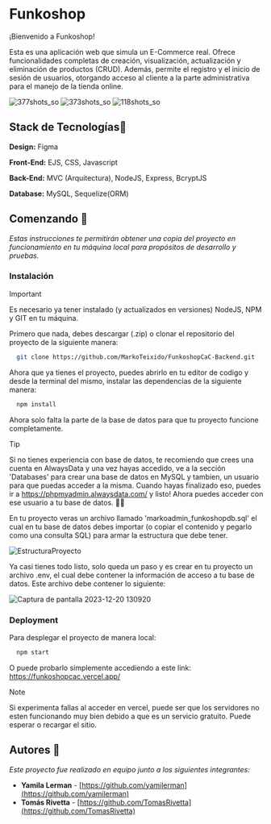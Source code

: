 
# Funkoshop

¡Bienvenido a Funkoshop! 

Esta es una aplicación web que simula un E-Commerce real. Ofrece funcionalidades completas de creación, visualización, actualización y eliminación de productos (CRUD). Además, permite el registro y el inicio de sesión de usuarios, otorgando acceso al cliente a la parte administrativa para el manejo de la tienda online.

![377shots_so](https://github.com/MarkoTeixido/FunkoshopCaC-Backend/assets/89801822/d0f4e578-46e3-47e7-a9dc-1922f162e6e4)
![373shots_so](https://github.com/MarkoTeixido/FunkoshopCaC-Backend/assets/89801822/5ec3d463-f93c-413f-88e0-4f2decc3a982)
![118shots_so](https://github.com/MarkoTeixido/FunkoshopCaC-Backend/assets/89801822/8a8ec40a-8bc6-4a6e-96ca-d051ea5d5c15)


## Stack de Tecnologías🎇

**Design:** Figma

**Front-End:** EJS, CSS, Javascript

**Back-End:** MVC (Arquitectura), NodeJS, Express, BcryptJS 

**Database:** MySQL, Sequelize(ORM)

## Comenzando 🚀

_Estas instrucciones te permitirán obtener una copia del proyecto en funcionamiento en tu máquina local para propósitos de desarrollo y pruebas._

### Instalación

> [!IMPORTANT]
> Es necesario ya tener instalado (y actualizados en versiones) NodeJS, NPM y GIT en tu máquina.

Primero que nada, debes descargar (.zip) o clonar el repositorio del proyecto de la siguiente manera:

```bash
  git clone https://github.com/MarkoTeixido/FunkoshopCaC-Backend.git
```
Ahora que ya tienes el proyecto, puedes abrirlo en tu editor de codigo y desde la terminal del mismo, instalar las dependencias de la siguiente manera:

```bash
  npm install
```
Ahora solo falta la parte de la base de datos para que tu proyecto funcione completamente.
> [!TIP]
> Si no tienes experiencia con base de datos, te recomiendo que crees una cuenta en AlwaysData y una vez hayas accedido, ve a la sección 'Databases' para crear una base de datos en MySQL y tambien, un usuario para que puedas acceder a la misma. Cuando hayas finalizado eso, puedes ir a https://phpmyadmin.alwaysdata.com/ y listo! Ahora puedes acceder con ese usuario a tu base de datos. 💪💪

En tu proyecto veras un archivo llamado 'markoadmin_funkoshopdb.sql' el cual en tu base de datos debes importar (o copiar el contenido y pegarlo como una consulta SQL) para armar la estructura que debe tener.

![EstructuraProyecto](https://github.com/MarkoTeixido/FunkoshopCaC-Backend/assets/89801822/512451b8-a56f-44be-b688-aaadd8eef786)


Ya casi tienes todo listo, solo queda un paso y es crear en tu proyecto un archivo .env, el cual debe contener la información de acceso a tu base de datos. Este archivo debe contener lo siguiente:

![Captura de pantalla 2023-12-20 130920](https://github.com/MarkoTeixido/FunkoshopCaC-Backend/assets/89801822/3eb390b0-0c7d-4fbd-9f6d-8ab300d36f48)


### Deployment

Para desplegar el proyecto de manera local:

```bash
  npm start
```
O puede probarlo simplemente accediendo a este link: https://funkoshopcac.vercel.app/

> [!NOTE]
> Si experimenta fallas al acceder en vercel, puede ser que los servidores no esten funcionando muy bien debido a que es un servicio gratuito. Puede esperar o recargar el sitio.

## Autores 📌

_Este proyecto fue realizado en equipo junto a los siguientes integrantes:_

* **Yamila Lerman** - [https://github.com/yamilerman](https://github.com/yamilerman)
* **Tomás Rivetta** - [https://github.com/TomasRivetta](https://github.com/TomasRivetta)
    